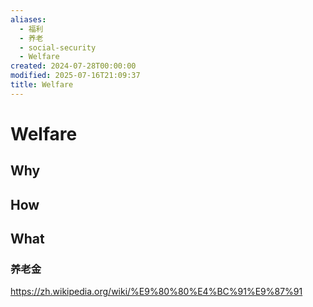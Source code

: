 ```yaml
---
aliases:
  - 福利
  - 养老
  - social-security
  - Welfare
created: 2024-07-28T00:00:00
modified: 2025-07-16T21:09:37
title: Welfare
---
```


# Welfare

## Why

## How

## What

### 养老金

https://zh.wikipedia.org/wiki/%E9%80%80%E4%BC%91%E9%87%91
